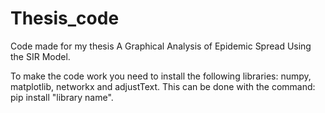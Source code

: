 # Thesis_code
Code made for my thesis A Graphical Analysis of Epidemic Spread Using the SIR Model. 

To make the code work you need to install the following libraries:
numpy, matplotlib, networkx and adjustText. This can be done with the command: pip install "library name".
